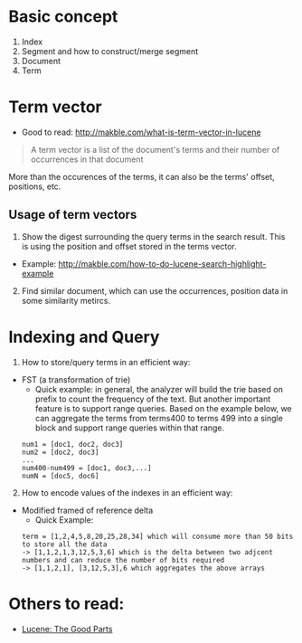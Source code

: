 # Basic concept
1. Index
2. Segment and how to construct/merge segment
3. Document
4. Term

# Term vector
* Good to read: http://makble.com/what-is-term-vector-in-lucene
> A term vector is a list of the document's terms and their number of occurrences in that document

More than the occurences of the terms, it can also be the terms' offset, positions, etc.

## Usage of term vectors
1. Show the digest surrounding the query terms in the search result. This is using the position and offset stored in the terms vector.
  * Example: http://makble.com/how-to-do-lucene-search-highlight-example
2. Find similar document, which can use the occurrences, position data in some similarity metircs.

# Indexing and Query
1. How to store/query terms in an efficient way: 
  * FST (a transformation of trie)
    * Quick example: in general, the analyzer will build the trie based on prefix to count the frequency of the text. But another important feature is to support range queries. Based on the example below, we can aggregate the terms from terms400 to terms 499 into a single block and support range queries within that range.
    ```
    num1 = [doc1, doc2, doc3]
    num2 = [doc2, doc3]
    ...
    num400-num499 = [doc1, doc3,...]
    numN = [doc5, doc6]
    ```
2. How to encode values of the indexes in an efficient way: 
  * Modified framed of reference delta
    * Quick Example:
    ```
    term = [1,2,4,5,8,20,25,28,34] which will consume more than 50 bits to store all the data
    -> [1,1,2,1,3,12,5,3,6] which is the delta between two adjcent numbers and can reduce the number of bits required
    -> [1,1,2,1], [3,12,5,3],6 which aggregates the above arrays
    ```

# Others to read:
* [Lucene: The Good Parts](https://blog.parse.ly/post/1691/lucene/)
